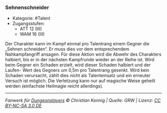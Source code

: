 <!---
Dies ist ein Fanwerk für DUNGEONSLAYERS © von Christian Kennig

Quellen:      [Dungeonslayers Grundregelwerk](https://dungeonslayers.net/download/Dungeonslayers4.pdf)
              [Talentbeschreibungen](https://www.f-space.de/ds4/tools-talentcards.html)
License:      [CC-BY-NC-SA 4.0](https://creativecommons.org/licenses/by-nc-sa/4.0/deed.de)
Richtlinien:  [Fanwerkrichtlinien](https://www.dungeonslayers.net/fanwerk-richtlinien/)
Autor:        Zauberlehrling
-->

### Sehnenschneider

- Kategorie: #Talent
- Zugangsstufen:
  - ATT 12 (III)
  - WAM 16 (III)

Der Charakter kann im Kampf einmal pro Talentrang einem Gegner die „Sehnen schneiden“. Er muss dies vor dem entsprechendem Nahkampfangriff ansagen. Für diese Aktion wird die Abwehr des Charakters halbiert, bis er in der nächsten Kampfrunde wieder an der Reihe ist. Wird beim Gegner ein Schaden erzielt, wird dieser Schaden halbiert und der Laufen- Wert des Gegners um 0,5m pro Talentrang gesenkt. Wird kein Schaden verursacht, zählt dies nicht als Talenteinsatz und ein erneuter Versuch ist möglich. Die Verletzung kann nur auf magische Weise geheilt werden (einfachste Heilmagie reicht allerdings).

---

_Fanwerk für [Dungeonslayers](https://www.dungeonslayers.net/) © Christian Kennig | Quelle: GRW | Lizenz: [CC BY-NC-SA 3.0 DE](https://creativecommons.org/licenses/by-nc-sa/3.0/de/)_
